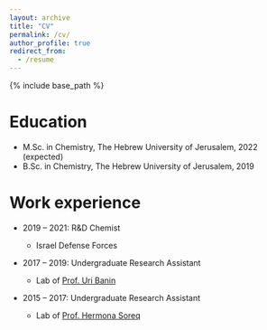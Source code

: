 ```yaml
---
layout: archive
title: "CV"
permalink: /cv/
author_profile: true
redirect_from:
  - /resume
---
```


{% include base_path %}

Education
======
* M.Sc. in Chemistry, The Hebrew University of Jerusalem, 2022 (expected)
* B.Sc. in Chemistry, The Hebrew University of Jerusalem, 2019

Work experience
======
* 2019 – 2021: R&D Chemist
  * Israel Defense Forces
  
* 2017 – 2019: Undergraduate Research Assistant
  * Lab of [Prof. Uri Banin](https://openscholar.huji.ac.il/baningroup/)

* 2015 – 2017: Undergraduate Research Assistant
  * Lab of [Prof. Hermona Soreq](https://elsc.huji.ac.il/people-directory/faculty-members/hermona-soreq/)
